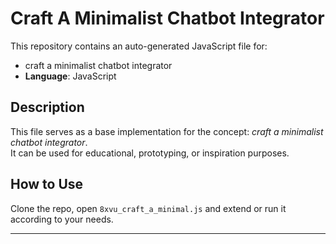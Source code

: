 # Craft A Minimalist Chatbot Integrator

This repository contains an auto-generated JavaScript file for:

- craft a minimalist chatbot integrator
- **Language**: JavaScript

## Description

This file serves as a base implementation for the concept: *craft a minimalist chatbot integrator*.  
It can be used for educational, prototyping, or inspiration purposes.

## How to Use

Clone the repo, open `8xvu_craft_a_minimal.js` and extend or run it according to your needs.

---


